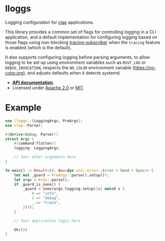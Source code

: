 # lloggs

Logging configuration for [clap](https://docs.rs/clap) applications.

This library provides a common set of flags for controlling logging in a CLI application, and
a default implementation for configuring logging based on those flags using non-blocking
[tracing-subscriber](https://docs.rs/tracing-subscriber) when the `tracing` feature is enabled
(which is the default).

It also supports configuring logging before parsing arguments, to allow logging to be set up
using environment variables such as `RUST_LOG` or `DEBUG_INVOCATION`, respects the `NO_COLOR`
environment variable (<https://no-color.org>), and adjusts defaults when it detects systemd.

- **[API documentation](https://docs.rs/lloggs)**.
- Licensed under [Apache 2.0](./LICENSE-APACHE) or [MIT](./LICENSE-MIT).

# Example

```rust
use lloggs::{LoggingArgs, PreArgs};
use clap::Parser;

#[derive(Debug, Parser)]
struct Args {
    #[command(flatten)]
    logging: LoggingArgs,

    // Your other arguments here
}

fn main() -> Result<(), Box<dyn std::error::Error + Send + Sync>> {
    let mut _guard = PreArgs::parse().setup()?;
    let args = Args::parse();
    if _guard.is_none() {
        _guard = Some(args.logging.setup(|v| match v {
            0 => "info",
            1 => "debug",
            _ => "trace",
        })?);
    }

    // Your application logic here

    Ok(())
}
```

